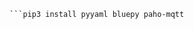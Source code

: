 ```apt-get install python3-pip python3-setuptools libglib2.0-dev build-essential
```pip3 install pyyaml bluepy paho-mqtt
